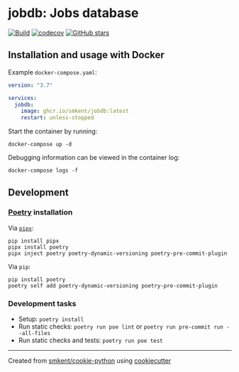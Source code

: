 # jobdb: Jobs database

[![Build](https://img.shields.io/github/checks-status/smkent/jobdb/main?label=build)][gh-actions]
[![codecov](https://codecov.io/gh/smkent/jobdb/branch/main/graph/badge.svg)][codecov]
[![GitHub stars](https://img.shields.io/github/stars/smkent/jobdb?style=social)][repo]

## Installation and usage with Docker

Example `docker-compose.yaml`:

```yaml
version: "3.7"

services:
  jobdb:
    image: ghcr.io/smkent/jobdb:latest
    restart: unless-stopped
```

Start the container by running:

```console
docker-compose up -d
```

Debugging information can be viewed in the container log:

```console
docker-compose logs -f
```

## Development

### [Poetry][poetry] installation

Via [`pipx`][pipx]:

```console
pip install pipx
pipx install poetry
pipx inject poetry poetry-dynamic-versioning poetry-pre-commit-plugin
```

Via `pip`:

```console
pip install poetry
poetry self add poetry-dynamic-versioning poetry-pre-commit-plugin
```

### Development tasks

* Setup: `poetry install`
* Run static checks: `poetry run poe lint` or
  `poetry run pre-commit run --all-files`
* Run static checks and tests: `poetry run poe test`

---

Created from [smkent/cookie-python][cookie-python] using
[cookiecutter][cookiecutter]

[codecov]: https://codecov.io/gh/smkent/jobdb
[cookie-python]: https://github.com/smkent/cookie-python
[cookiecutter]: https://github.com/cookiecutter/cookiecutter
[gh-actions]: https://github.com/smkent/jobdb/actions?query=branch%3Amain
[pipx]: https://pypa.github.io/pipx/
[poetry]: https://python-poetry.org/docs/#installation
[repo]: https://github.com/smkent/jobdb
